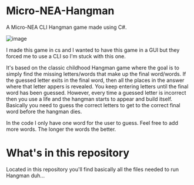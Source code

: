 # Micro-NEA-Hangman
A Micro-NEA CLI Hangman game made using C#.

![image](https://user-images.githubusercontent.com/48865863/162793409-d965bb2d-1ea5-4b19-b593-fc358fde5954.png)

I made this game in cs and I wanted to have this game in a GUI but they forced me to use a CLI so I'm stuck with this one. 

It's based on the classic childhood Hangman game where the goal is to simply find the missing letters/words that make up the final word/words. If the guessed letter exits in the final word, then all the places in the answer where that letter appers is revealed. You keep entering letters until the final word has been guessed. However, every time a guessed letter is incorrect then you use a life and the hangman starts to appear and build itself. Basically you need to guess the correct letters to get to the correct final word before the hangman dies.

In the code I only have one word for the user to guess. Feel free to add more words. The longer the words the better.


# What's in this repository
Located in this repository you'll find basically all the files needed to run Hangman duh... 
